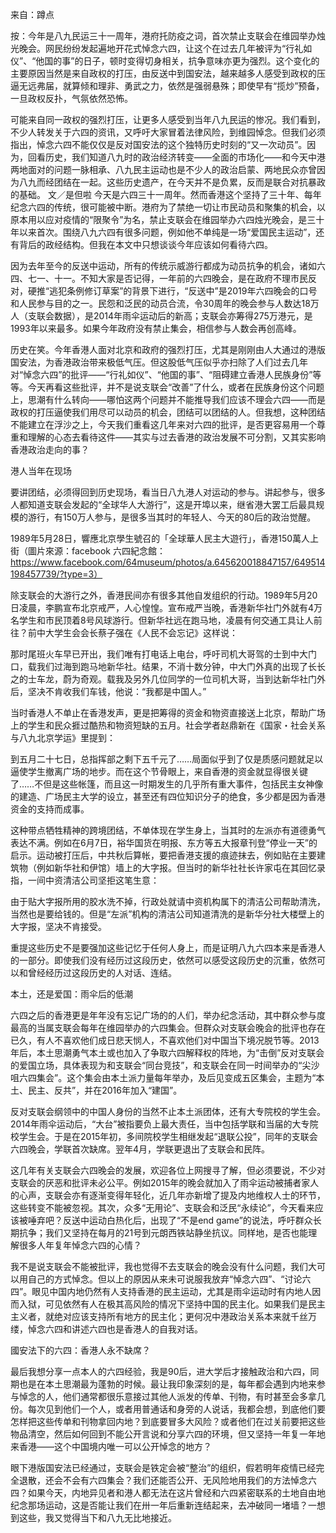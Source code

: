 来自：蹲点

按：今年是八九民运三十一周年，港府托防疫之词，首次禁止支联会在维园举办烛光晚会。网民纷纷发起遍地开花式悼念六四，让这个在过去几年被评为“行礼如仪”、“他国的事”的日子，顿时变得切身相关，抗争意味亦更为强烈。这个变化的主要原因当然是来自政权的打压，由反送中到国安法，越来越多人感受到政权的压逼无远弗届，就算倾和理非、勇武之力，依然是强弱悬殊；即使早有“揽炒”预备，一旦政权反扑，气氛依然恐怖。

可能来自同一政权的强烈打压，让更多人感受到当年八九民运的惨况。我们看到，不少人转发关于六四的资讯，又呼吁大家冒着法律风险，到维园悼念。但我们必须指出，悼念六四不能仅仅是反对国安法的这个独特历史时刻的“又一次动员”。因为，回看历史，我们知道八九时的政治经济转变——全面的市场化——和今天中港两地面对的问题一脉相承、八九民主运动也是不少人的政治启蒙、两地民众亦曾因为八九而经团结在一起。这些历史遗产，在今天并不是负累，反而是联合对抗暴政的基础。 文／是但啦 今天是六四三十一周年。然而香港这个坚持了三十年、每年纪念六四的传统，很可能被中断。港府为了禁绝一切让市民动员和聚集的机会，以原本用以应对疫情的“限聚令”为名，禁止支联会在维园举办六四烛光晚会，是三十年以来首次。围绕八九六四有很多问题，例如他不单纯是一场“爱国民主运动”，还有背后的政经结构。但我在本文中只想谈谈今年应该如何看待六四。

因为去年至今的反送中运动，所有的传统示威游行都成为动员抗争的机会，诸如六四、七一、十一。不知大家是否记得，一年前的六四晚会，是在政府不理市民反对，硬推“逃犯条例修订草案”的背景下进行，“反送中”是2019年六四晚会的口号和人民参与目的之一。民怨和泛民的动员合流，令30周年的晚会参与人数达18万人（支联会数据），是2014年雨伞运动后的新高；支联会亦筹得275万港元，是1993年以来最多。如果今年政府没有禁止集会，相信参与人数会再创高峰。

历史在笑。今年香港人面对北京和政府的强烈打压，尤其是刚刚由人大通过的港版国安法，为香港政治带来极低气压。但这股低气压似乎亦扫除了人们过去几年对“悼念六四”的批评——“行礼如仪”、“他国的事”、“阻碍建立香港人民族身份”等等。今天再看这些批评，并不是说支联会“改善”了什么，或者在民族身份这个问题上，思潮有什么转向——哪怕这两个问题并不能推导我们应该不理会六四——而是政权的打压逼使我们用尽可以动员的机会，团结可以团结的人。但我想，这种团结不能建立在浮沙之上，今天我们重看这几年来对六四的批评，是否更容易用一个尊重和理解的心态去看待这件——其实与过去香港的政治发展不可分割，又其实影响香港政治走向的事？

港人当年在现场

要讲团结，必须得回到历史现场，看当日八九港人对运动的参与。讲起参与，很多人都知道支联会发起的“全球华人大游行”，这是开埠以来，继省港大罢工后最具规模的游行，有150万人参与，是很多当其时的年轻人、今天的80后的政治觉醒。

1989年5月28日，響應北京學生號召的「全球華人民主大遊行」，香港150萬人上街（圖片來源：facebook 六四紀念館：https://www.facebook.com/64museum/photos/a.645620018847157/649514198457739/?type=3）

除支联会的大游行之外，香港民间亦有很多其他自发组织的行动。1989年5月20日凌晨，李鹏宣布北京戒严，人心惶惶。宣布戒严当晚，香港新华社门外就有4万名学生和市民顶着8号风球游行。但新华社远在跑马地，凌晨有何交通工具让人前往？前中大学生会会长蔡子强在《人民不会忘记》这样说：

那时尾班火车早已开出，我们唯有打电话上电台，呼吁司机大哥驾的士到中大门口，载我们过海到跑马地新华社。结果，不消十数分钟，中大门外真的出现了长长之的士车龙，蔚为奇观。载我及另外几位同学的一位司机大哥，当到达新华社门外后，坚决不肯收我们车钱，他说：“我都是中国人。”

当时香港人不单止在香港发声，更是把筹得的资金和物资直接送上北京，帮助广场上的学生和民众捱过酷热和物资短缺的五月。社会学者赵鼎新在《国家・社会关系与八九北京学运》里提到：

到五月二十七日，总指挥部之剩下五千元了&#8230;&#8230;局面似乎到了仅是质感问题就足以逼使学生撤离广场的地步。而在这个节骨眼上，来自香港的资金就显得很关键了&#8230;&#8230;不但是这些帐篷，而且这一时期发生的几乎所有重大事件，包括民主女神像的建造、广场民主大学的设立，甚至还有四位知识分子的绝食，多少都是因为香港资金的支持而成事。

这种带点牺牲精神的跨境团结，不单体现在学生身上，当其时的左派亦有道德勇气表达不满。例如在6月7日，裕华国货在明报、东方等五大报章刊登“停业一天”的启示。运动被打压后，中共秋后算帐，要把香港支援的痕迹抹去，例如贴在主要建筑物（例如新华社和伊馆）墙上的大字报。但当时的新华社社长许家屯在其回忆录指，一间中资清洁公司坚拒这笔生意：

由于贴大字报所用的胶水洗不掉，行政处就请中资机构属下的清洁公司帮助清洗，当然也是要给钱的。但是“左派”机构的清洁公司知道清洗的是新华分社大楼壁上的大字报，坚决不肯接受。

重提这些历史不是要强加这些记忆于任何人身上，而是证明八九六四本来是香港人的一部分。即使我们没有经历过这段历史，依然可以感受这段历史的沉重，依然可以和曾经经历过这段历史的人对话、连结。

本土，还是爱国：雨伞后的低潮

六四之后的香港更是年年没有忘记广场的的人们，举办纪念活动，其中群众参与度最高的当属支联会每年在维园举办的六四集会。但群众对支联会晚会的批评也存在已久，有人不喜欢他们成日悲天悯人，不喜欢他们对中国当下境况脱节等。2013年后，本土思潮勇气本土或也加入了争取六四解释权的阵地，为“击倒”反对支联会的爱国立场，具体表现为和支联会“同台竞技”，和支联会在同一时间举办的“尖沙咀六四集会”。这个集会由本土派力量每年举办，及后见变成五区集会，主题为“本土、民主、反共”，并在2016年加入“建国”。

反对支联会纲领中的中国人身份的当然不止本土派团体，还有大专院校的学生会。2014年雨伞运动后，“大台”被指要负上最大责任，当中包括学联和当届的大专院校学生会。于是在2015年初，多间院校学生相继发起“退联公投”，同年的支联会六四晚会，学联首次缺席。翌年4月，学联更退出了支联会和民阵。

这几年有关支联会六四晚会的发展，欢迎各位上网搜寻了解，但必须要说，不少对支联会的厌恶和批评未必公平。例如2015年的晚会就加入了雨伞运动被捕者家人的心声，支联会亦有逐渐变得年轻化，近几年亦新增了提及内地维权人士的环节，这些转变不能被忽视。其次，众多“无用论”、支联会和泛民“永续论”，今天看来应该被唾弃吧？反送中运动白热化后，出现了“不是end game”的说法，呼吁群众长期抗争；我们又坚持在每月的21号到元朗西铁站静坐抗议。同样地，是否也能理解很多人年复年悼念六四的心情？

我不是说支联会不能被批评，我也觉得不去支联会的晚会没有什么问题，我们大可以用自己的方式悼念。但以上的原因从来未可说服我放弃“悼念六四”、“讨论六四”。眼见中国内地仍然有人支持香港的民主运动，尤其是雨伞运动时有内地人因而入狱，可见依然有人在极其高风险的情况下坚持中国的民主化。如果我们是民主主义者，就绝对应该支持所有地方的民主化；更何况中港政治关系本来就千丝万缕，悼念六四和讲述六四也是香港人的自我对话。

國安法下的六四：香港人永不缺席？

最后我想分享一点本人的六四经验，我是90后，进大学后才接触政治和六四，同期也是在本土思潮最为蓬勃的时候。最让我印象深刻的是，每年都会遇到内地来参与悼念的人，他们通常都很乐意接过其他人派发的传单、刊物，有时甚至会多拿几份。每次见到他们一个人，或者用普通话和身旁的人说话，我都会想，到底他们要怎样把这些传单和刊物拿回内地？到底要冒多大风险？或者他们在过关前要把这些物品清空，然后如何回到不能公开言说和分享六四的环境，但又坚持一年复一年地来香港——这个中国境内唯一可以公开悼念的地方？

眼下港版国安法已经通过，支联会是铁定会被“整治”的组织，假若明年疫情已经完全退散，还会不会有六四集会？我们还能否公开、无风险地用我们的方法悼念六四？如果今天，内地异见者和港人都无法在这片曾经和六四紧密联系的土地自由地纪念那场运动，这是否能让我们在卅一年后重新连结起来，去冲破同一堵墙？一想到这些，我又觉得当下和八九无比地接近。 
